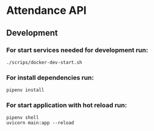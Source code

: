 # Attendance API

## Development
### For start services needed for development run:
```
./scrips/docker-dev-start.sh
```
### For install dependencies run:
```
pipenv install
```
### For start application with hot reload run:
```
pipenv shell
uvicorn main:app --reload
```